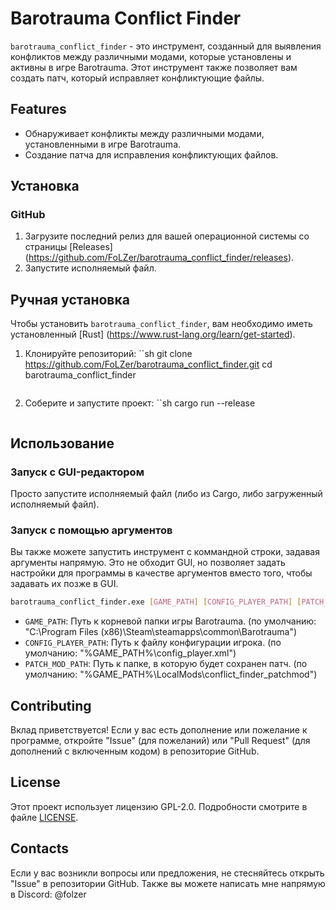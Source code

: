 # Barotrauma Conflict Finder

`barotrauma_conflict_finder` - это инструмент, созданный для выявления конфликтов между различными модами, которые установлены и активны в игре Barotrauma.
Этот инструмент также позволяет вам создать патч, который исправляет конфликтующие файлы.

## Features

- Обнаруживает конфликты между различными модами, установленными в игре Barotrauma.
- Создание патча для исправления конфликтующих файлов.

## Установка

### GitHub

1. Загрузите последний релиз для вашей операционной системы со страницы [Releases] (https://github.com/FoLZer/barotrauma_conflict_finder/releases).
2. Запустите исполняемый файл.

## Ручная установка

Чтобы установить `barotrauma_conflict_finder`, вам необходимо иметь установленный [Rust] (https://www.rust-lang.org/learn/get-started).

1. Клонируйте репозиторий:
    ``sh
    git clone https://github.com/FoLZer/barotrauma_conflict_finder.git
    cd barotrauma_conflict_finder
    ```

2. Соберите и запустите проект:
    ``sh
    cargo run --release
    ```

## Использование

### Запуск с GUI-редактором

Просто запустите исполняемый файл (либо из Cargo, либо загруженный исполняемый файл).

### Запуск с помощью аргументов

Вы также можете запустить инструмент с коммандной строки, задавая аргументы напрямую. Это не обходит GUI, но позволяет задать настройки для программы в качестве аргументов вместо того, чтобы задавать их позже в GUI.

```sh
barotrauma_conflict_finder.exe [GAME_PATH] [CONFIG_PLAYER_PATH] [PATCH_MOD_PATH]
```

- `GAME_PATH`: Путь к корневой папки игры Barotrauma. (по умолчанию: "C:\Program Files (x86)\Steam\steamapps\common\Barotrauma")
- `CONFIG_PLAYER_PATH`: Путь к файлу конфигурации игрока. (по умолчанию: "%GAME_PATH%\config_player.xml")
- `PATCH_MOD_PATH`: Путь к папке, в которую будет сохранен патч. (по умолчанию: "%GAME_PATH%\LocalMods\conflict_finder_patchmod")

## Contributing

Вклад приветствуется! Если у вас есть дополнение или пожелание к программе, откройте "Issue" (для пожеланий) или "Pull Request" (для дополнений с включенным кодом) в репозиторие GitHub.

## License

Этот проект использует лицензию GPL-2.0. Подробности смотрите в файле [LICENSE](LICENSE).

## Contacts

Если у вас возникли вопросы или предложения, не стесняйтесь открыть "Issue" в репозитории GitHub.
Также вы можете написать мне напрямую в Discord: @folzer
